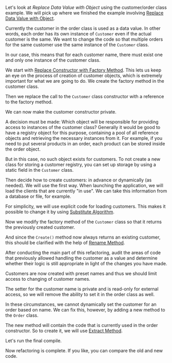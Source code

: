 Let's look at <i>Replace Data Value with Object</i> using the customer/order class example. We will pick up where we finished the example involving <a href="/replace-data-value-with-object">Replace Data Value with Object</a>.

Currently the customer in the order class is used as a data value. In other words, each order has its own instance of <code>Customer</code> even if the actual customer is the same. We want to change the code so that multiple orders for the same customer use the same instance of the <code>Customer</code> class.

In our case, this means that for each customer name, there must exist one and only one instance of the customer class.

We start with <a href="/replace-constructor-with-factory-method">Replace Constructor with Factory Method</a>. This lets us keep an eye on the process of creation of customer objects, which is extremely important for what we are going to do. We create the factory method in the customer class.

Then we replace the call to the <code>Customer</code> class constructor with a reference to the factory method.

We can now make the customer constructor private.

A decision must be made: Which object will be responsible for providing access to instances of the customer class? Generally it would be good to have a registry object for this purpose, containing a pool of all reference objects and retrieving the necessary instances from it. For example, if you need to put several products in an order, each product can be stored inside the order object.

But in this case, no such object exists for customers. To not create a new class for storing a customer registry, you can set up storage by using a static field in the <code>Customer</code> class.

Then decide how to create customers: in advance or dynamically (as needed). We will use the first way. When launching the application, we will load the clients that are currently "in use". We can take this information from a database or file, for example.

For simplicity, we will use explicit code for loading customers. This makes it possible to change it by using <a href="/substitute-algorithm">Substitute Algorithm</a>.

Now we modify the factory method of the <code>Customer</code> class so that it returns the previously created customer.

And since the <code>Create()</code> method now always returns an existing customer, this should be clarified with the help of <a href="/rename-method">Rename Method</a>.

After conducting the main part of this refactoring, audit the areas of code that previously allowed handling the customer as a value and determine whether their logic is still appropriate in light of the changes you have made.

Customers are now created with preset names and thus we should limit access to changing of customer names.

The setter for the customer name is private and is read-only for external access, so we will remove the ability to set it in the order class as well.

In these circumstances, we cannot dynamically set the customer for an order based on name. We can fix this, however, by adding a new method to the <code>Order</code> class.

The new method will contain the code that is currently used in the order constructor. So to create it, we will use <a href="/extract-method">Extract Method</a>.

Let's run the final compile.

Now refactoring is complete. If you like, you can compare the old and new code.